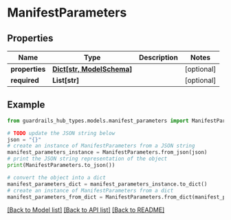# ManifestParameters


## Properties

Name | Type | Description | Notes
------------ | ------------- | ------------- | -------------
**properties** | [**Dict[str, ModelSchema]**](ModelSchema.md) |  | [optional] 
**required** | **List[str]** |  | [optional] 

## Example

```python
from guardrails_hub_types.models.manifest_parameters import ManifestParameters

# TODO update the JSON string below
json = "{}"
# create an instance of ManifestParameters from a JSON string
manifest_parameters_instance = ManifestParameters.from_json(json)
# print the JSON string representation of the object
print(ManifestParameters.to_json())

# convert the object into a dict
manifest_parameters_dict = manifest_parameters_instance.to_dict()
# create an instance of ManifestParameters from a dict
manifest_parameters_from_dict = ManifestParameters.from_dict(manifest_parameters_dict)
```
[[Back to Model list]](../README.md#documentation-for-models) [[Back to API list]](../README.md#documentation-for-api-endpoints) [[Back to README]](../README.md)


